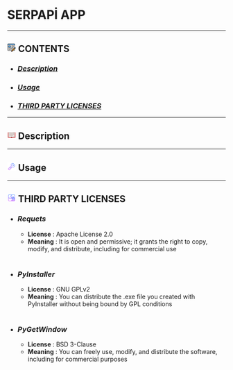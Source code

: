 # SERPAPİ APP

---
## ![a.png](IMAGES/a.png) CONTENTS
- ### [ **_Description_** ](#dpng-description)
- ### [ **_Usage_** ](#cpng-usage)
- ### [ **_THIRD PARTY LICENSES_** ](#bpng-third-party-licenses)


---
## ![d.png](IMAGES/d.png) Description
---
## ![c.png](IMAGES/c.png) Usage

---
## ![b.png](IMAGES/b.png) THIRD PARTY LICENSES
- ### **_Requets_**
    - **License** : Apache License 2.0
    - **Meaning** : It is open and permissive; it grants the right to copy, modify, and distribute, including for commercial use<br><br>

- ### **_PyInstaller_**
    - **License** : GNU GPLv2
    - **Meaning** : You can distribute the .exe file you created with PyInstaller without being bound by GPL conditions <br><br>
- ### **_PyGetWindow_**
    - **License** : BSD 3-Clause
    - **Meaning** : You can freely use, modify, and distribute the software, including for commercial purposes

